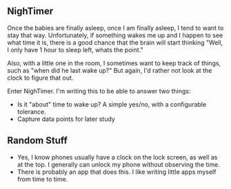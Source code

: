 ## NighTimer

Once the babies are finally asleep, once I am finally asleep, I tend to want to stay that way.
Unfortunately, if something wakes me up and I happen to see what time it is, there is a good
chance that the brain will start thinking "Well, I only have 1 hour to sleep left, whats the point."

Also, with a little one in the room, I sometimes want to keep track of things, such as "when did he last
wake up?" But again, I'd rather not look at the clock to figure that out.

Enter NighTimer. I'm writing this to be able to answer two things:

  * Is it "about" time to wake up? A simple yes/no, with a configurable tolerance.
  * Capture data points for later study

## Random Stuff
  * Yes, I know phones usually have a clock on the lock screen, as well as at the top.
I generally can unlock my phone without observing the time.
  * There is probably an app that does this. I like writing little apps myself from time to time.

